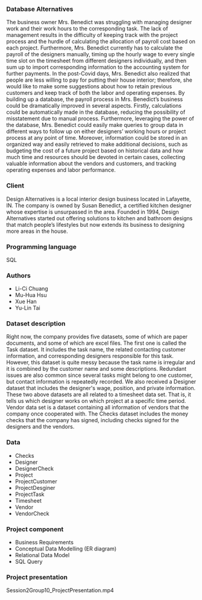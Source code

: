 ### Database Alternatives
The business owner Mrs. Benedict was struggling with managing designer work and their work hours to the corresponding task. The lack of management results in the difficulty of keeping track with the project process and the hurdle of calculating the allocation of payroll cost based on each project. Furthermore, Mrs. Benedict currently has to calculate the payroll of the designers manually, timing up the hourly wage to every single time slot on the timesheet from different designers individually, and then sum up to import corresponding information to the accounting system for further payments.
In the post-Covid days, Mrs. Benedict also realized that people are less willing to pay for putting their house interior; therefore, she would like to make some suggestions about how to retain previous customers and keep track of both the labor and operating expenses. By building up a database, the payroll process in Mrs. Benedict’s business could be dramatically improved in several aspects. Firstly, calculations could be automatically made in the database, reducing the possibility of misstatement due to manual process. Furthermore, leveraging the power of the database, Mrs. Benedict could easily make queries to group data in different ways to follow up on either designers’ working hours or project process at any point of time. Moreover, information could be stored in an organized way and easily retrieved to make additional decisions, such as budgeting the cost of a future project based on historical data and how much time and resources should be devoted in certain cases, collecting valuable information about the vendors and customers, and tracking operating expenses and labor performance.

### Client
Design Alternatives is a local interior design business located in Lafayette, IN. The company is owned by Susan Benedict, a certified kitchen designer whose expertise is unsurpassed in the area. Founded in 1994, Design Alternatives started out offering solutions to kitchen and bathroom designs that match people’s lifestyles but now extends its business to designing more areas in the house.

### Programming language
SQL

### Authors
* Li-Ci Chuang
* Mu-Hua Hsu
* Xue Han
* Yu-Lin Tai

### Dataset description
Right now, the company provides five datasets, some of which are paper documents, and some of which are excel files. The first one is called the Task dataset. It includes the task name, the related contacting customer information, and corresponding designers responsible for this task. However, this dataset is quite messy because the task name is irregular and it is combined by the customer name and some descriptions. Redundant issues are also common since several tasks might belong to one customer, but contact information is repeatedly recorded.
We also received a Designer dataset that includes the designer's wage, position, and private information. These two above datasets are all related to a timesheet data set. That is, it tells us which designer works on which project at a specific time period. Vendor data set is a dataset containing all information of vendors that the company once cooperated with. The Checks dataset includes the money checks that the company has signed, including checks signed for the designers and the vendors.

### Data
* Checks
* Designer
* DesignerCheck
* Project
* ProjectCustomer
* ProjectDesginer
* ProjectTask
* Timesheet
* Vendor
* VendorCheck

### Project component
* Business Requirements
* Conceptual Data Modelling (ER diagram)
* Relational Data Model
* SQL Query

### Project presentation
Session2Group10_ProjectPresentation.mp4
